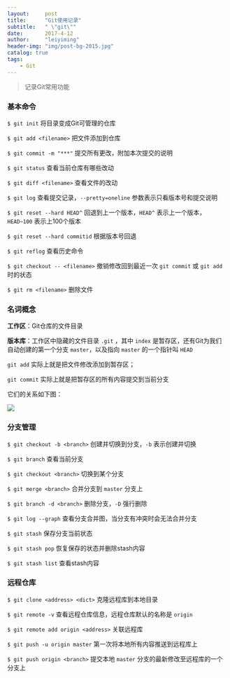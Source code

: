 ```yaml
---
layout:     post
title:      "Git使用记录"
subtitle:   " \"git\""
date:       2017-4-12
author:     "leiyiming"
header-img: "img/post-bg-2015.jpg"
catalog: true
tags:
    - Git
---
```


> 记录Git常用功能

### 基本命令

`$ git init`		将目录变成Git可管理的仓库

`$ git add <filename>`		把文件添加到仓库

`$ git commit -m "***"`		提交所有更改，附加本次提交的说明

`$ git status`		查看当前仓库有哪些改动

`$ git diff <filename>`		查看文件的改动

`$ git log`			查看提交记录，`--pretty=oneline` 参数表示只看版本号和提交说明

`$ git reset --hard HEAD^`	回退到上一个版本，`HEAD^` 表示上一个版本，`HEAD~100` 表示上100个版本

`$ git reset --hard commitid`	根据版本号回退

`$ git reflog`		查看历史命令

`$ git checkout -- <filename>`	撤销修改回到最近一次 `git commit` 或 `git add` 时的状态

`$ git rm <filename>`		删除文件

### 名词概念

**工作区**：Git仓库的文件目录

**版本库**：工作区中隐藏的文件目录 `.git` ，其中 `index` 是暂存区，还有Git为我们自动创建的第一个分支 `master`，以及指向 `master` 的一个指针叫 `HEAD`

`git add` 实际上就是把文件修改添加到暂存区；

`git commit` 实际上就是把暂存区的所有内容提交到当前分支

它们的关系如下图：

<img src="leiyiming.com/img/in-post/post-git/1.jpg"/>

### 分支管理

`$ git checkout -b <branch>`			创建并切换到分支，`-b` 表示创建并切换

`$ git branch`							查看当前分支

`$ git checkout <branch>`				切换到某个分支

`$ git merge <branch>`					合并分支到 `master` 分支上

`$ git branch -d <branch>`				删除分支，`-D` 强行删除

`$ git log --graph`						查看分支合并图，当分支有冲突时会无法合并分支

`$ git stash`							保存分支当前状态

`$ git stash pop`						恢复保存的状态并删除stash内容

`$ git stash list`						查看stash内容

### 远程仓库

`$ git clone <address> <dict>`			克隆远程库到本地目录

`$ git remote -v`						查看远程仓库信息，远程仓库默认的名称是 `origin`

`$ git remote add origin <address>`		关联远程库

`$ git push -u origin master`			第一次将本地所有内容推送到远程库上

`$ git push origin <branch>`			提交本地 `master` 分支的最新修改至远程库的一个分支上

